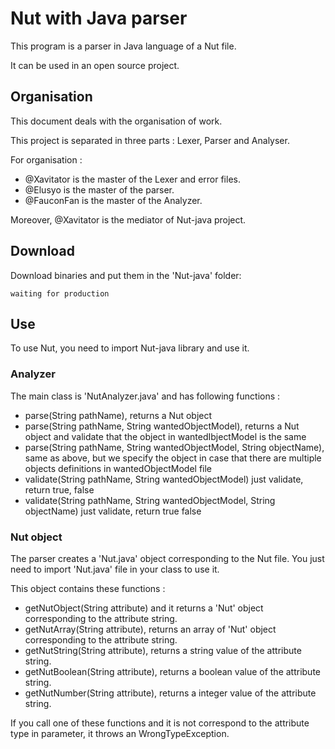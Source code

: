# Nut with Java parser

This program is a parser in Java language of a Nut file.

It can be used in an open source project.

## Organisation
 
This document deals with the organisation of work.
 
This project is separated in three parts : Lexer, Parser and Analyser.
 
For organisation :
 
- @Xavitator is the master of the Lexer and error files.
- @Elusyo is the master of the parser.
- @FauconFan is the master of the Analyzer.
 
Moreover, @Xavitator is the mediator of Nut-java project.

## Download

Download binaries and put them in the 'Nut-java' folder:
```
waiting for production
``` 

## Use

To use Nut, you need to import Nut-java library and use it.

### Analyzer
The main class is 'NutAnalyzer.java' and has following functions :

 - parse(String pathName), returns a Nut object
 - parse(String pathName, String wantedObjectModel), returns a Nut object and validate that the object in wantedIbjectModel is the same
 - parse(String pathName, String wantedObjectModel, String objectName), same as above, but we specify the object in case that there are multiple objects definitions in wantedObjectModel file
 - validate(String pathName, String wantedObjectModel) just validate, return true, false
 - validate(String pathName, String wantedObjectModel, String objectName) just validate, return true false

### Nut object
The parser creates a 'Nut.java' object corresponding to the Nut file. You just need to import 'Nut.java' file in your class to use it.

This object contains these functions :
 - getNutObject(String attribute) and it returns a 'Nut' object corresponding to the attribute string.
 - getNutArray(String attribute), returns an array of 'Nut' object corresponding to the attribute string.
 - getNutString(String attribute), returns a string value of the attribute string.
 - getNutBoolean(String attribute), returns a boolean value of the attribute string.
 - getNutNumber(String attribute), returns a integer value of the attribute string.

If you call one of these functions and it is not correspond to the attribute type in parameter, it throws an WrongTypeException.




 
